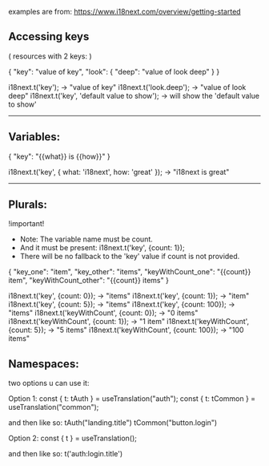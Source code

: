 examples are from:
https://www.i18next.com/overview/getting-started

## Accessing keys

( resources with 2 keys: )

{
"key": "value of key",
"look": {
"deep": "value of look deep"
}
}

i18next.t('key'); -> "value of key"
i18next.t('look.deep'); -> "value of look deep"
i18next.t('key', 'default value to show'); -> will show the 'default value to show'

---

## Variables:

{
"key": "{{what}} is {{how}}"
}

i18next.t('key', { what: 'i18next', how: 'great' }); -> "i18next is great"

---

## Plurals:

!important!

- Note: The variable name must be count.
- And it must be present: i18next.t('key', {count: 1});
- There will be no fallback to the 'key' value if count is not provided.

{
"key_one": "item",
"key_other": "items",
"keyWithCount_one": "{{count}} item",
"keyWithCount_other": "{{count}} items"
}

i18next.t('key', {count: 0}); -> "items"
i18next.t('key', {count: 1}); -> "item"
i18next.t('key', {count: 5}); -> "items"
i18next.t('key', {count: 100}); -> "items"
i18next.t('keyWithCount', {count: 0}); -> "0 items"
i18next.t('keyWithCount', {count: 1}); -> "1 item"
i18next.t('keyWithCount', {count: 5}); -> "5 items"
i18next.t('keyWithCount', {count: 100}); -> "100 items"

## Namespaces:

two options u can use it:

Option 1:
const { t: tAuth } = useTranslation("auth");
const { t: tCommon } = useTranslation("common");

and then like so:
tAuth("landing.title")
tCommon("button.login")

Option 2:
const { t } = useTranslation();

and then like so:
t('auth:login.title')
